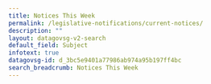 ```yaml
---
title: Notices This Week
permalink: /legislative-notifications/current-notices/
description: ""
layout: datagovsg-v2-search
default_field: Subject
infotext: true
datagovsg-id: d_3bc5e9401a77986ab974a95b197ff4bc
search_breadcrumb: Notices This Week
---
```

